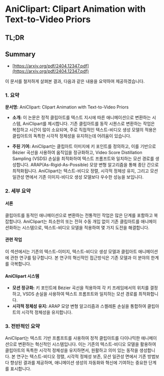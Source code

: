# AniClipart: Clipart Animation with Text-to-Video Priors
## TL;DR
## Summary
- [https://arxiv.org/pdf/2404.12347.pdf](https://arxiv.org/pdf/2404.12347.pdf)

이 문서를 철저하게 살펴본 결과, 다음과 같은 내용을 요약하여 제공하겠습니다.

### 1. 요약

**문서명:** AniClipart: Clipart Animation with Text-to-Video Priors

- **소개:** 이 논문은 정적 클립아트를 텍스트 지시에 따른 애니메이션으로 변환하는 시스템, AniClipart를 제시합니다. 기존 클립아트를 동작 시퀀스로 변환하는 작업은 복잡하고 시간이 많이 소요되며, 주로 직접적인 텍스트-비디오 생성 모델의 적용은 클립아트의 독특한 시각적 정체성을 유지하는데 어려움이 있습니다.
  
- **주된 기여:** AniClipart는 클립아트 이미지에 키 포인트를 정의하고, 이를 기반으로 Bézier 곡선을 사용하여 움직임을 정규화하고, Video Score Distillation Sampling (VSDS) 손실을 최적화하여 텍스트 프롬프트와 일치하는 모션 경로를 생성합니다. ARAP(As-Rigid-As-Possible) 모양 변형 알고리즘을 통해 종단 간으로 최적화됩니다. AniClipart는 텍스트-비디오 정렬, 시각적 정체성 유지, 그리고 모션 일관성 면에서 기존 이미지-비디오 생성 모델보다 우수한 성능을 보입니다.

### 2. 세부 요약

#### 서론
클립아트를 동적인 애니메이션으로 변환하는 전통적인 작업은 많은 단계를 포함하고 복잡합니다. AniClipart는 최소한의 또는 전혀 수동 개입 없이 기존 클립아트를 애니메이션화하는 시스템으로, 텍스트-비디오 모델을 적용하여 몇 가지 도전을 해결합니다.

#### 관련 작업
이 섹션에서는 기존의 텍스트-이미지, 텍스트-비디오 생성 모델과 클립아트 애니메이션에 관한 연구를 탐구합니다. 본 연구의 혁신적인 접근방식은 기존 모델과 이 분야의 한계를 극복합니다.

#### AniClipart 시스템
- **모션 정규화:** 키 포인트에 Bézier 곡선을 적용하여 각 키 프레임에서의 위치를 결정하고, VSDS 손실을 사용하여 텍스트 프롬프트와 일치하는 모션 경로를 최적화합니다.
- **시각적 정체성 유지:** ARAP 모양 변형 알고리즘과 스켈레톤 손실을 통합하여 클립아트의 시각적 정체성을 유지합니다.

### 3. 전반적인 요약
AniClipart는 텍스트 기반 프롬프트를 사용하여 정적 클립아트를 다이나믹한 애니메이션으로 변환하는 혁신적인 시스템입니다. 이는 기존의 텍스트-비디오 모델을 활용하여 클립아트의 독특한 시각적 정체성을 유지하면서, 원활하고 의미 있는 동작을 생성합니다. 본 연구는 텍스트-비디오 정렬, 시각적 정체성 보존, 모션 일관성 면에서 기존 방법보다 향상된 결과를 제공하며, 애니메이션 생성의 자동화와 혁신에 기여하는 중요한 단계를 표시합니다.